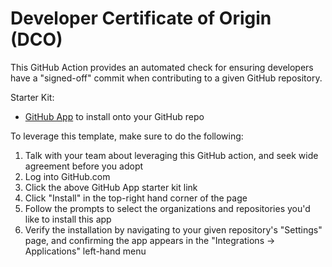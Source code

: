# Developer Certificate of Origin (DCO)

This GitHub Action provides an automated check for ensuring developers have a "signed-off" commit when contributing to a given GitHub repository. 

Starter Kit:
- [GitHub App](https://github.com/apps/dco) to install onto your GitHub repo

To leverage this template, make sure to do the following:
1. Talk with your team about leveraging this GitHub action, and seek wide agreement before you adopt
2. Log into GitHub.com
3. Click the above GitHub App starter kit link
4. Click "Install" in the top-right hand corner of the page
5. Follow the prompts to select the organizations and repositories you'd like to install this app
6. Verify the installation by navigating to your given repository's "Settings" page, and confirming the app appears in the "Integrations -> Applications" left-hand menu